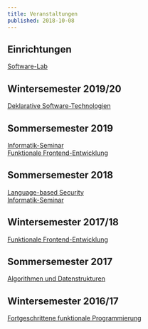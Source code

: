 ```yaml
---
title: Veranstaltungen
published: 2018-10-08
---
```



## Einrichtungen

[Software-Lab](/teaching/software-lab.html)


## Wintersemester 2019/20

[Deklarative Software-Technologien](/teaching/2019/declarative-software-technologies.html)


## Sommersemester 2019

[Informatik-Seminar](/teaching/2019/seminar.html)  
[Funktionale Frontend-Entwicklung](/teaching/2019/functional-frontend-development.html)


<!-- ## Wintersemester 2018/19 -->

<!-- [Deklarative Software-Technologien](/teaching/2018/declarative-software-technologies.html) -->
<!-- [Algorithmen](/teaching/2018/algorithms.html) -->


## Sommersemester 2018

[Language-based Security](/teaching/2018/language-based-security.html)  
[Informatik-Seminar](/teaching/2018/seminar.html)


## Wintersemester 2017/18

[Funktionale Frontend-Entwicklung](/teaching/2017/functional-frontend-development.html)


## Sommersemester 2017

[Algorithmen und Datenstrukturen](/teaching/2017/algorithms-and-datastructures.html)


## Wintersemester 2016/17

[Fortgeschrittene funktionale Programmierung](/teaching/2016/advanced-functional-programming.html)
